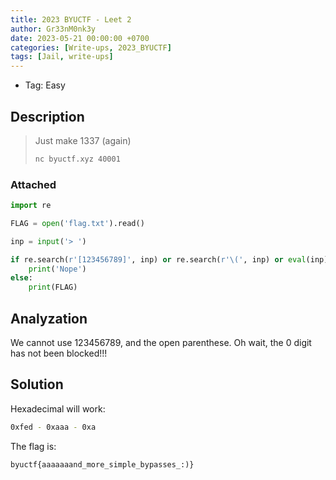 ```yaml
---
title: 2023 BYUCTF - Leet 2
author: Gr33nM0nk3y
date: 2023-05-21 00:00:00 +0700
categories: [Write-ups, 2023_BYUCTF]
tags: [Jail, write-ups]
---
```


* Tag: Easy

## Description
> Just make 1337 (again)
> ```sh
> nc byuctf.xyz 40001
> ```

### Attached

```python
import re

FLAG = open('flag.txt').read()

inp = input('> ')

if re.search(r'[123456789]', inp) or re.search(r'\(', inp) or eval(inp) != 1337:
    print('Nope')
else:
    print(FLAG)
```

## Analyzation

We cannot use 123456789, and the open parenthese. Oh wait, the 0 digit has not been blocked!!!

## Solution

Hexadecimal will work:
```sh
0xfed - 0xaaa - 0xa
```

The flag is:
```
byuctf{aaaaaaand_more_simple_bypasses_:)}
```
